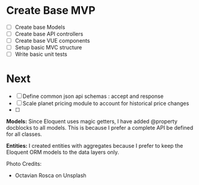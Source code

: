 # Create Base MVP
- [ ] Create base Models
- [ ] Create base API controllers
- [ ] Create base VUE components
- [ ] Setup basic MVC structure
- [ ] Write basic unit tests

# Next
- [ ] Define common json api schemas : accept and response
- [ ] Scale planet pricing module to account for historical price changes
- [ ] 

****Models:****
Since Eloquent uses magic getters, I have added @property docblocks to all models. This is because I prefer a complete API be defined for all classes.

****Entities:****
I created entities with aggregates because I prefer to keep the Eloquent ORM models to the data layers only.  

Photo Credits:
- Octavian Rosca on Unsplash